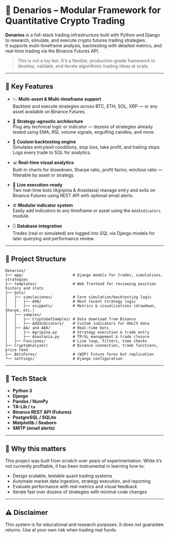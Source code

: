 # 🧠 Denarios – Modular Framework for Quantitative Crypto Trading

**Denarios** is a full-stack trading infrastructure built with Python and Django to research, simulate, and execute crypto futures trading strategies.  
It supports multi-timeframe analysis, backtesting with detailed metrics, and real-time trading via the Binance Futures API.

> This is not a toy bot. It's a flexible, production-grade framework to develop, validate, and iterate algorithmic trading ideas at scale.

---

## 🚀 Key Features

- 📉 **Multi-asset & Multi-timeframe support**  
  Backtest and execute strategies across BTC, ETH, SOL, XRP — or any asset available on Binance Futures.

- 🧠 **Strategy-agnostic architecture**  
  Plug any technical logic or indicator — dozens of strategies already tested using EMA, RSI, volume signals, engulfing candles, and more.

- 🧪 **Custom backtesting engine**  
  Simulates entry/exit conditions, stop loss, take profit, and trailing stops. Logs every trade to SQL for analytics.

- 📊 **Real-time visual analytics**  
  Built-in charts for drawdown, Sharpe ratio, profit factor, win/loss ratio — filterable by asset or strategy.

- 🤖 **Live execution-ready**  
  Two real-time bots (Agripina & Anastasia) manage entry and exits on Binance Futures using REST API with optional email alerts.

- ⚙️ **Modular indicator system**  
  Easily add indicators to any timeframe or asset using the `AddIndicators` module.

- 🗄️ **Database integration**  
  Trades (real or simulated) are logged into SQL via Django models for later querying and performance review.

---

## 🧱 Project Structure
```
Denarios/
├── app/                      # Django models for trades, simulations, strategies
├── templates/                # Web frontend for reviewing position history and stats
├── bots/
│   ├── simulaciones/         # Core simulation/backtesting logic
│   │   ├── A90/              # Most recent strategy logic
│   │   ├── snippets/         # Metrics & visualizations (drawdown, Sharpe, etc.)
│   ├── samples/
│   │   ├── CryptoGetSamples/ # Data download from Binance
│   │   ├── AddIndicators/    # Custom indicators for OHLCV data
│   ├── AA/ and AA9/          # Real-time bots
│   │   ├── Agripina.py       # Strategy execution & trade entry
│   │   ├── Anastasia.py      # TP/SL management & trade closure
│   ├── Funciones/            # Live loop, filters, time checks
├── CryptoAnalyzer/           # Binance connection, trade functions, price feed
├── BotsForex/                # (WIP) Future forex bot replication
└── settings/                 # Django configuration
```

---

## 📌 Tech Stack

- **Python 3**
- **Django**
- **Pandas / NumPy**
- **TA-Lib / `ta`**
- **Binance REST API (Futures)**
- **PostgreSQL / SQLite**
- **Matplotlib / Seaborn**
- **SMTP (email alerts)**

---

## 🧠 Why this matters

This project was built from scratch over years of experimentation. While it’s not currently profitable, it has been instrumental in learning how to:

- Design scalable, testable quant trading systems
- Automate market data ingestion, strategy execution, and reporting
- Evaluate performance with real metrics and visual feedback
- Iterate fast over dozens of strategies with minimal code changes

---

## ⚠️ Disclaimer

This system is for educational and research purposes. It does not guarantee returns. Use at your own risk when trading real funds.

